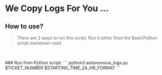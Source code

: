 # We Copy Logs For You ...

## How to use?
>There are 2 ways to run this script. Run it either from the Bash/Python script.markdown read
<br>
<br>
### Run from Python script:
```
python3 autonomous_logs.py $TICKET_NUMBER $STARTING_TIME_24_HR_FORMAT
```
